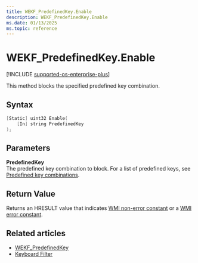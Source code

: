 ```yaml
---
title: WEKF_PredefinedKey.Enable
description: WEKF_PredefinedKey.Enable
ms.date: 01/13/2025
ms.topic: reference
---
```


# WEKF_PredefinedKey.Enable

[!INCLUDE [supported-os-enterprise-plus](../../../includes/iot/supported-os-enterprise-plus.md)]

This method blocks the specified predefined key combination.

## Syntax

```powershell
[Static] uint32 Enable(
    [In] string PredefinedKey
);
```

## Parameters

**PredefinedKey**</br>The predefined key combination to block. For a list of predefined keys, see [Predefined key combinations](predefined-key-combinations.md).

## Return Value

Returns an HRESULT value that indicates [WMI non-error constant](/windows/win32/wmisdk/wmi-non-error-constants) or a [WMI error constant](/windows/win32/wmisdk/wmi-error-constants).

## Related articles

- [WEKF_PredefinedKey](wekf-predefinedkey.md)
- [Keyboard Filter](index.md)
